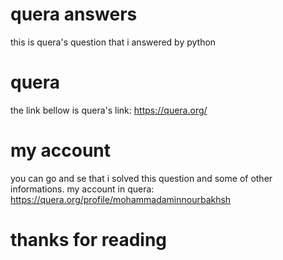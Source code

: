 # quera answers
this is quera's question that i answered by python

# quera 
the link bellow is quera's link:
https://quera.org/

# my account
you can go and se that i solved this question and some of other informations. my account in quera:
https://quera.org/profile/mohammadaminnourbakhsh

# thanks for reading
